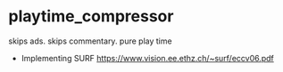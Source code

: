 # playtime_compressor
skips ads. skips commentary. pure play time

* Implementing SURF
https://www.vision.ee.ethz.ch/~surf/eccv06.pdf
